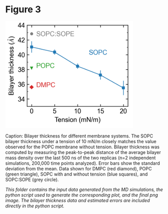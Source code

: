 # Figure 3
<img src="Figure_3.png" width="400"/>

Caption: Bilayer thickness for different membrane systems. The SOPC bilayer thickness under a tension of 10 mN/m closely matches the value observed for the POPC membrane without tension. Bilayer thickness was computed by measuring the peak-to-peak distance of the average bilayer mass density over the last 500 ns of the two replicas (n=2 independent simulations, 200,000 time points analyzed). Error bars show the standard deviation from the mean. Data shown for DMPC (red diamond), POPC (green triangle),  SOPC with and without tension (blue squares), and SOPC:SOPE (grey circle).

*This folder contains the input data generated from the MD simulations, the python script used to generate the corresponding plot, and the final png image. The bilayer thickness data and estimated errors are included directly in the python script.*
